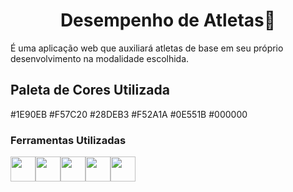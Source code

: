 <h1 align="center">Desempenho de Atletas🏅</h1>
É uma aplicação web que auxiliará atletas de base em seu próprio desenvolvimento na modalidade escolhida.

## Paleta de Cores Utilizada
#1E90EB
#F57C20
#28DEB3
#F52A1A
#0E551B
#000000



### Ferramentas Utilizadas
<img src="https://cdn.jsdelivr.net/gh/devicons/devicon/icons/javascript/javascript-original.svg" width="40" height="40"/><img src="https://cdn.jsdelivr.net/gh/devicons/devicon/icons/git/git-original.svg" width="40" height="40"/><img src="https://cdn.jsdelivr.net/gh/devicons/devicon/icons/bootstrap/bootstrap-original.svg" width="40" height="40"/><img src="https://cdn.jsdelivr.net/gh/devicons/devicon/icons/html5/html5-original-wordmark.svg" width="40" height="40"/><img src="https://cdn.jsdelivr.net/gh/devicons/devicon/icons/css3/css3-original-wordmark.svg" width="40" height="40"/>

